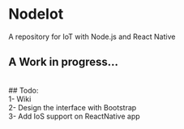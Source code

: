 # NodeIot
A repository for IoT with Node.js and React Native

## A Work in progress...
<br/>
## Todo: 
</br> 1- Wiki
</br> 2- Design the interface with Bootstrap 
</br> 3- Add IoS support on ReactNative app


